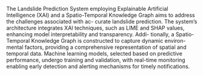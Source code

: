 The Landslide Prediction System employing Explainable Artificial Intelligence (XAI) and
a Spatio-Temporal Knowledge Graph aims to address the challenges associated with ac-
curate landslide prediction. The system’s architecture integrates XAI techniques, such
as LIME and SHAP values, enhancing model interpretability and transparency. Addi-
tionally, a Spatio-Temporal Knowledge Graph is constructed to capture dynamic environ-
mental factors, providing a comprehensive representation of spatial and temporal data.
Machine learning models, selected based on predictive performance, undergo training and
validation, with real-time monitoring enabling early detection and alerting mechanisms
for timely notifications. 